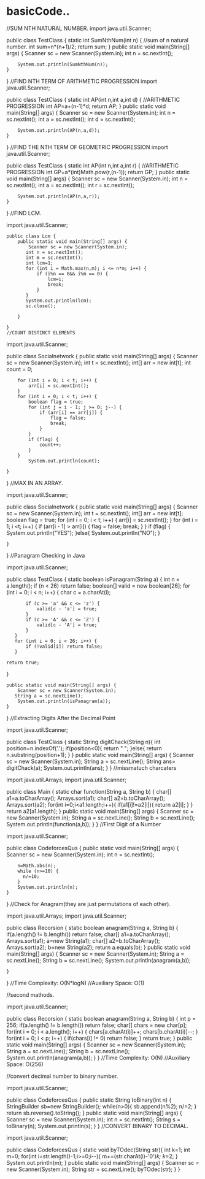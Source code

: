 # basicCode..
//SUM NTH NATURAL NUMBER.
import java.util.Scanner;

public class TestClass {
    static int SumNthNum(int n) {
        //sum of n natural number.
        int sum=n*(n+1)/2;
        return sum;
    }
    public static void main(String[] args) {
        Scanner sc = new Scanner(System.in);
        int n = sc.nextInt();

        System.out.println(SumNthNum(n));
    }
}
//FIND NTH TERM OF ARITHMETIC PROGRESSION
import java.util.Scanner;

public class TestClass {
    static int AP(int n,int a,int d) {
        //ARITHMETIC PROGRESSION
        int AP=a+(n-1)*d;
        return AP;
    }
    public static void main(String[] args) {
        Scanner sc = new Scanner(System.in);
        int n = sc.nextInt();
        int a = sc.nextInt();
        int d = sc.nextInt();

        System.out.println(AP(n,a,d));
    }
}
//FIND THE NTH TERM OF GEOMETRIC PROGRESSION
import java.util.Scanner;

public class TestClass {
    static int AP(int n,int a,int r) {
        //ARITHMETIC PROGRESSION
        int GP=a*(int)Math.pow(r,(n-1));
        return GP;
    }
    public static void main(String[] args) {
        Scanner sc = new Scanner(System.in);
        int n = sc.nextInt();
        int a = sc.nextInt();
        int r = sc.nextInt();

        System.out.println(AP(n,a,r));
    }
}
//FIND LCM.

import java.util.Scanner;

    public class Lcm {
        public static void main(String[] args) {
            Scanner sc = new Scanner(System.in);
           int n = sc.nextInt();
           int m = sc.nextInt();
           int lcm=1;
           for (int i = Math.max(n,m); i <= n*m; i++) {
               if (i%n == 0&& i%m == 0) {
                   lcm=i;
                   break;
               }
           }
           System.out.println(lcm);
           sc.close();

        }

    }
    //COUNT DISTINCT ELEMENTS

    
import java.util.Scanner;

public class Socialnetwork {
    public static void main(String[] args) {
        Scanner sc = new Scanner(System.in);
        int t = sc.nextInt();
        int[] arr = new int[t];
        int count = 0;

        for (int i = 0; i < t; i++) {
            arr[i] = sc.nextInt();
        }
        for (int i = 0; i < t; i++) {
            boolean flag = true;
            for (int j = i - 1; j >= 0; j--) {
                if (arr[i] == arr[j]) {
                    flag = false;
                    break;
                }
            }
            if (flag) {
                count++;
            }
        }
            System.out.println(count);

    }
}
//MAX IN AN ARRAY.

import java.util.Scanner;

public class Socialnetwork {
    public static void main(String[] args) {
        Scanner sc = new Scanner(System.in);
        int t = sc.nextInt();
        int[] arr = new int[t];
         boolean flag = true;
        for (int i = 0; i < t; i++) {
            arr[i] = sc.nextInt();
        }
        for (int i = 1; i <t; i++) {
            if (arr[i - 1] > arr[i]) {
                flag = false;
                break;
            }
        }
        if (flag) {
            System.out.println("YES");
        }else{
            System.out.println("NO");
        }

    }
}
//Panagram Checking in Java

import java.util.Scanner;

public  class TestClass {
   static boolean isPanagram(String a) {
       int n = a.length();
       if (n < 26) return false;
       boolean[] valid = new boolean[26];
       for (int i = 0; i < n; i++) {
           char c = a.charAt(i);

           if (c >= 'a' && c <= 'z') {
               valid[c - 'a'] = true;
           }
           if (c >= 'A' && c <= 'Z') {
               valid[c - 'A'] = true;
           }
       }
       for (int i = 0; i < 26; i++) {
           if (!valid[i]) return false;
       }

    return true;

   }

    public static void main(String[] args) {
        Scanner sc = new Scanner(System.in);
       String a = sc.nextLine();
        System.out.println(isPanagram(a));
    }
}
//Extracting Digits After the Decimal Point

import java.util.Scanner;

public  class TestClass {
  static String digitChack(String n){
      int position=n.indexOf('.');
      if(position<0){
          return " ";
      }else{
          return n.substring(position+1);
      }
   }
    public static void main(String[] args) {
        Scanner sc = new Scanner(System.in);
       String a = sc.nextLine();
      String ans= digitChack(a);
      System.out.println(ans);
    }
}
//missmatuch charcaters

import java.util.Arrays;
import java.util.Scanner;

public class Main {
     static char function(String a, String b) {
         char[] a1=a.toCharArray();
         Arrays.sort(a1);
         char[] a2=b.toCharArray();
         Arrays.sort(a2);
         for(int i=0;i<a1.length;i++){
             if(a1[i]!=a2[i]){
                 return a2[i];
             }
         }
         return a2[a1.length];
     }
    public static void main(String[] args) {
       Scanner sc = new Scanner(System.in);
     String a = sc.nextLine();
     String b = sc.nextLine();
     System.out.println(function(a,b));
}
}
//First Digit of a Number

import java.util.Scanner;

public class CodeforcesQus {
    public static void main(String[] args) {
        Scanner sc = new Scanner(System.in);
        int n = sc.nextInt();

        n=Math.abs(n);
        while (n>=10) {
          n/=10;
        }
        System.out.println(n);
    }
}
//Check for Anagram(they are just permutations of each other).

import java.util.Arrays;
import java.util.Scanner;

public class Recorsion {
    static boolean anagram(String a, String b) {
        if(a.length() != b.length()) return false;
        char[] a1=a.toCharArray();
        Arrays.sort(a1);
        a=new String(a1);
        char[] a2=b.toCharArray();
        Arrays.sort(a2);
        b=new String(a2);
        return a.equals(b);
    }
    public static void main(String[] args) {
        Scanner sc = new Scanner(System.in);
        String a = sc.nextLine();
        String b = sc.nextLine();
        System.out.println(anagram(a,b));

    }
}
//Time Complexity: O(N*logN)
//Auxiliary Space: O(1)

//second mathods.

import java.util.Scanner;

public class Recorsion {
    static boolean anagram(String a, String b) {
        int p = 256;
        if(a.length() != b.length()) return false;
        char[] chars = new char[p];
        for(int i = 0; i < a.length(); i++) {
            chars[a.charAt(i)]++;
            chars[b.charAt(i)]--;
        }
        for(int i = 0; i < p; i++) {
            if(chars[i] != 0) return false;
        }
        return true;
    }
    public static void main(String[] args) {
        Scanner sc = new Scanner(System.in);
        String a = sc.nextLine();
        String b = sc.nextLine();
        System.out.println(anagram(a,b));
    }
}
//Time Complexity: O(N)
//Auxiliary Space: O(256)

//convert decimal number to binary number.

import java.util.Scanner;

public class CodeforcesQus {
    public static String toBinary(int n) {
        StringBuilder sb=new StringBuilder();
        while(n>0){
            sb.append(n%2);
            n/=2;
        }
        return sb.reverse().toString();
    }
    public static void main(String[] args) {
        Scanner sc = new Scanner(System.in);
        int n = sc.nextInt();
        String s = toBinary(n);
        System.out.println(s);
    }
}
//CONVERT BINARY TO DECIMAL.

import java.util.Scanner;

public class CodeforcesQus {
    static void byTOdec(String str){
        int k=1;
        int m=0;
        for(int i=str.length()-1;i>=0;i--){
            m+=(str.charAt(i)-'0')*k;
            k*=2;
        }
        System.out.println(m);
    }
    public static void main(String[] args) {
        Scanner sc = new Scanner(System.in);
        String str = sc.nextLine();
        byTOdec(str);
    }
}
